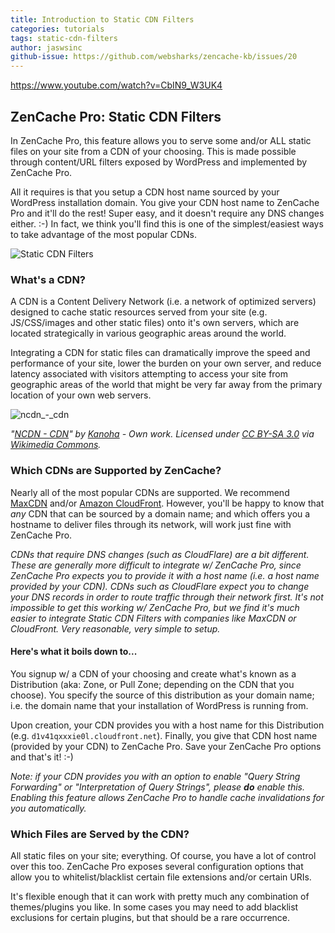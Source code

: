 ```yaml
---
title: Introduction to Static CDN Filters
categories: tutorials
tags: static-cdn-filters
author: jaswsinc
github-issue: https://github.com/websharks/zencache-kb/issues/20
---
```


https://www.youtube.com/watch?v=CbIN9_W3UK4

## ZenCache Pro: Static CDN Filters

In ZenCache Pro, this feature allows you to serve some and/or ALL static files on your site from a CDN of your choosing. This is made possible through content/URL filters exposed by WordPress and implemented by ZenCache Pro. 

All it requires is that you setup a CDN host name sourced by your WordPress installation domain. You give your CDN host name to ZenCache Pro and it'll do the rest! Super easy, and it doesn't require any DNS changes either. :-) In fact, we think you'll find this is one of the simplest/easiest ways to take advantage of the most popular CDNs.

![Static CDN Filters](http://cdn.websharks-inc.com/zencache/uploads/2015/02/static-cdn-filters.png)

### What's a CDN? 

A CDN is a Content Delivery Network (i.e. a network of optimized servers) designed to cache static resources served from your site (e.g. JS/CSS/images and other static files) onto it's own servers, which are located strategically in various geographic areas around the world. 

Integrating a CDN for static files can dramatically improve the speed and performance of your site, lower the burden on your own server, and reduce latency associated with visitors attempting to access your site from geographic areas of the world that might be very far away from the primary location of your own web servers.

![ncdn_-_cdn](http://cdn.websharks-inc.com/zencache/uploads/2015/02/ncdn-cdn.png)

_"[NCDN - CDN](https://commons.wikimedia.org/wiki/File:NCDN_-_CDN.png#mediaviewer/File:NCDN_-_CDN.png)" by [Kanoha](https://commons.wikimedia.org/w/index.php?title=User:Kanoha&amp;action=edit&amp;redlink=1) - Own work. Licensed under [CC BY-SA 3.0](http://creativecommons.org/licenses/by-sa/3.0) via [Wikimedia Commons](https://commons.wikimedia.org/wiki/)._

### Which CDNs are Supported by ZenCache?

Nearly all of the most popular CDNs are supported. We recommend [MaxCDN](https://www.maxcdn.com/websharks/) and/or [Amazon CloudFront](http://aws.amazon.com/cloudfront/). However, you'll be happy to know that *any* CDN that can be sourced by a domain name; and which offers you a hostname to deliver files through its network, will work just fine with ZenCache Pro.

_CDNs that require DNS changes (such as CloudFlare) are a bit different. These are generally more difficult to integrate w/ ZenCache Pro, since ZenCache Pro expects you to provide it with a host name (i.e. a host name provided by your CDN). CDNs such as CloudFlare expect you to change your DNS records in order to route traffic through their network first. It's not impossible to get this working w/ ZenCache Pro, but we find it's much easier to integrate Static CDN Filters with companies like MaxCDN or CloudFront. Very reasonable, very simple to setup._

#### Here's what it boils down to...

You signup w/ a CDN of your choosing and create what's known as a Distribution (aka: Zone, or Pull Zone; depending on the CDN that you choose). You specify the source of this distribution as your domain name; i.e. the domain name that your installation of WordPress is running from.

Upon creation, your CDN provides you with a host name for this Distribution (e.g. `d1v41qxxxie0l.cloudfront.net`). Finally, you give that CDN host name (provided by your CDN) to ZenCache Pro. Save your ZenCache Pro options and that's it! :-)

_Note: if your CDN provides you with an option to enable "Query String Forwarding" or "Interpretation of Query Strings", please **do** enable this. Enabling this feature allows ZenCache Pro to handle cache invalidations for you automatically._

### Which Files are Served by the CDN?

All static files on your site; everything. Of course, you have a lot of control over this too. ZenCache Pro exposes several configuration options that allow you to whitelist/blacklist certain file extensions and/or certain URIs.

It's flexible enough that it can work with pretty much any combination of themes/plugins you like. In some cases you may need to add blacklist exclusions for certain plugins, but that should be a rare occurrence.
